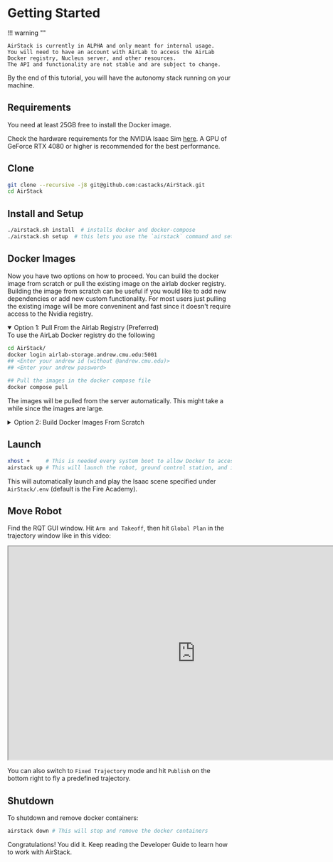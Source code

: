 # Getting Started

!!! warning ""

    AirStack is currently in ALPHA and only meant for internal usage. 
    You will need to have an account with AirLab to access the AirLab Docker registry, Nucleus server, and other resources.
    The API and functionality are not stable and are subject to change. 


By the end of this tutorial, you will have the autonomy stack running on your machine.

## Requirements

You need at least 25GB free to install the Docker image.

Check the hardware requirements for the NVIDIA Isaac Sim [here](https://docs.isaacsim.omniverse.nvidia.com/latest/installation/requirements.html).
A GPU of GeForce RTX 4080 or higher is recommended for the best performance.

## Clone
```bash
git clone --recursive -j8 git@github.com:castacks/AirStack.git
cd AirStack
```

## Install and Setup

```bash
./airstack.sh install  # installs docker and docker-compose
./airstack.sh setup  # this lets you use the `airstack` command and sets up your keys
```

## Docker Images

Now you have two options on how to proceed. You can build the docker image from scratch or pull the existing image on the airlab docker registry. Building the image from scratch can be useful if you would like to add new dependencies or add new custom functionality. For most users just pulling the existing image will be more conveninent and fast since it doesn't require access to the Nvidia registry.

<details open> <summary>Option 1: Pull From the Airlab Registry (Preferred)</summary>
To use the AirLab Docker registry do the following

```bash
cd AirStack/
docker login airlab-storage.andrew.cmu.edu:5001
## <Enter your andrew id (without @andrew.cmu.edu)>
## <Enter your andrew password>

## Pull the images in the docker compose file
docker compose pull
```

The images will be pulled from the server automatically. This might take a while since the images are large.

</details>

<details><summary>Option 2: Build Docker Images From Scratch</summary>

1.  Download the Ascent Spirit SITL software package by running this script:

    ```
    cd AirStack/
    bash simulation/isaac-sim/installation/download_sitl.bash
    ```

2.  Next, gain access to NVIDIA NGC Containers by following <a href="https://docs.nvidia.com/launchpad/ai/base-command-coe/latest/bc-coe-docker-basics-step-02.html">these instructions</a>.

    Then:

    ```bash
    cd AirStack/
    docker compose build  # build the images locally
    ```

If you have permission you can push updated images to the docker server.

```bash
docker compose push
```

</details>

## Launch

```bash
xhost +     # This is needed every system boot to allow Docker to access the X server
airstack up # This will launch the robot, ground control station, and isaac sim
```

This will automatically launch and play the Isaac scene specified under `AirStack/.env` (default is the Fire Academy).

## Move Robot

Find the RQT GUI window. Hit `Arm and Takeoff`, then hit `Global Plan` in the trajectory window like in this video:

<iframe src="https://drive.google.com/file/d/1XYgSUTU5tf6e6sOuStYJXIs2SK3XL7g6/preview?usp=sharing&t=0" width="840" height="480" allow="autoplay" allowfullscreen="allowfullscreen"></iframe>

You can also switch to `Fixed Trajectory` mode and hit `Publish` on the bottom right to fly a predefined trajectory.

## Shutdown

To shutdown and remove docker containers:

```bash
airstack down # This will stop and remove the docker containers
```

Congratulations! You did it. Keep reading the Developer Guide to learn how to work with AirStack.